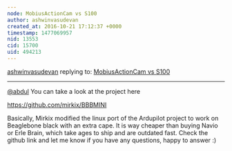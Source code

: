 ```yaml
---
node: MobiusActionCam vs S100
author: ashwinvasudevan
created_at: 2016-10-21 17:12:37 +0000
timestamp: 1477069957
nid: 13553
cid: 15700
uid: 494213
---
```




[ashwinvasudevan](../profile/ashwinvasudevan) replying to: [MobiusActionCam vs S100](../notes/ashwinvasudevan/10-12-2016/mobiusactioncam-vs-s100)

----
[@abdul](/profile/abdul) You can take a look at the project here

https://github.com/mirkix/BBBMINI

Basically, Mirkix modified the linux port of the Ardupilot project to work on Beaglebone black with an extra cape. It is way cheaper than buying Navio or Erle Brain, which take ages to ship and are outdated fast. Check the github link and let me know if you have any questions, happy to answer :)

